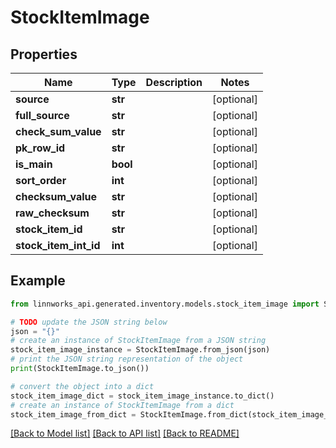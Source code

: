# StockItemImage


## Properties

Name | Type | Description | Notes
------------ | ------------- | ------------- | -------------
**source** | **str** |  | [optional] 
**full_source** | **str** |  | [optional] 
**check_sum_value** | **str** |  | [optional] 
**pk_row_id** | **str** |  | [optional] 
**is_main** | **bool** |  | [optional] 
**sort_order** | **int** |  | [optional] 
**checksum_value** | **str** |  | [optional] 
**raw_checksum** | **str** |  | [optional] 
**stock_item_id** | **str** |  | [optional] 
**stock_item_int_id** | **int** |  | [optional] 

## Example

```python
from linnworks_api.generated.inventory.models.stock_item_image import StockItemImage

# TODO update the JSON string below
json = "{}"
# create an instance of StockItemImage from a JSON string
stock_item_image_instance = StockItemImage.from_json(json)
# print the JSON string representation of the object
print(StockItemImage.to_json())

# convert the object into a dict
stock_item_image_dict = stock_item_image_instance.to_dict()
# create an instance of StockItemImage from a dict
stock_item_image_from_dict = StockItemImage.from_dict(stock_item_image_dict)
```
[[Back to Model list]](../README.md#documentation-for-models) [[Back to API list]](../README.md#documentation-for-api-endpoints) [[Back to README]](../README.md)



